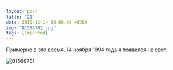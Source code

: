 ```yaml
---
layout: post
title: "21"
date: 2015-11-14 00:00:00 +0300
img: "81588781.jpg"
tags: [Imported]
---
```


Примерно в это время, 14 ноября 1994 года я появился на свет. 

![81588781](/blog/assets/img/81588781.jpg)